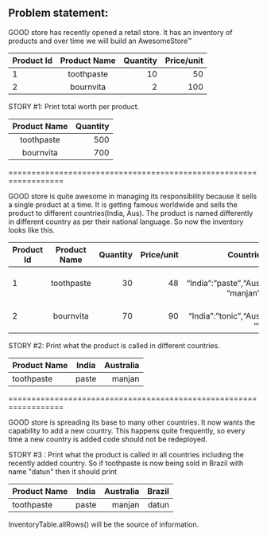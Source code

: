 Problem statement:
------------------

GOOD store has recently opened a retail store. It has an inventory of products and over time we will build an AwesomeStore™

| Product Id        | Product Name           | Quantity  | Price/unit|
| ------------- |:-------------:| -----:| ----:|
| 1 | toothpaste | 10| 50 | 2|
| 2 | bournvita      |   2 | 100|


STORY #1: Print total worth per product.

| Product Name           | Quantity  |
|:-------------:| -----:| 
| toothpaste | 500 | 
| bournvita      |   700 |


==================================================================


GOOD store is quite awesome in managing its responsibility because it sells a single product at a time. 
It is getting famous worldwide and sells the product to different countries(India, Aus).
The product is named  differently in different country as per their national language.
So now the inventory looks like this.



| Product Id | Product Name| Quantity  | Price/unit| Countries |
| ------- |:-------------:| -----:| ----:|----:|
| 1 | toothpaste | 30 | 48 | { “India”:”paste”,“Aus”: “manjan” } |                   
| 2 | bournvita |   70 | 90 | { “India”:”tonic”,“Aus”: “” } |




STORY #2: Print what the product is called in different countries.

| Product Name | India | Australia |
| ------- |:-------------:| -----:|
|toothpaste | paste | manjan |


==================================================================

GOOD store is spreading its base to many other countries. 
It now wants the capability to add a new country. This happens quite frequently, so every time a new country is added code should not be redeployed.

STORY #3 : Print what the product is called in all countries including the recently added country.
So if toothpaste is now being sold in  Brazil with name "datun" then it should print

| Product Name | India | Australia | Brazil
| ------- |:-------------:| -----:|-----:|
|toothpaste | paste | manjan | datun |

InventoryTable.allRows() will be the source of information.
